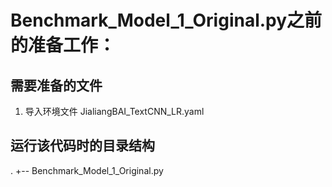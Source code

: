 # Benchmark_Model_1_Original.py之前的准备工作：


## 需要准备的文件

1.	导入环境文件 JialiangBAI_TextCNN_LR.yaml


## 运行该代码时的目录结构

.
+-- Benchmark_Model_1_Original.py

